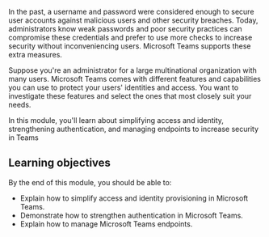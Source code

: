 In the past, a username and password were considered enough to secure user accounts against malicious users and other security breaches. Today, administrators know weak passwords and poor security practices can compromise these credentials and prefer to use more checks to increase security without inconveniencing users. Microsoft Teams supports these extra measures.

Suppose you're an administrator for a large multinational organization with many users. Microsoft Teams comes with different features and capabilities you can use to protect your users' identities and access. You want to investigate these features and select the ones that most closely suit your needs.

In this module, you'll learn about simplifying access and identity, strengthening authentication, and managing endpoints to increase security in Teams

## Learning objectives

By the end of this module, you should be able to:

- Explain how to simplify access and identity provisioning in Microsoft Teams.
- Demonstrate how to strengthen authentication in Microsoft Teams.
- Explain how to manage Microsoft Teams endpoints.
